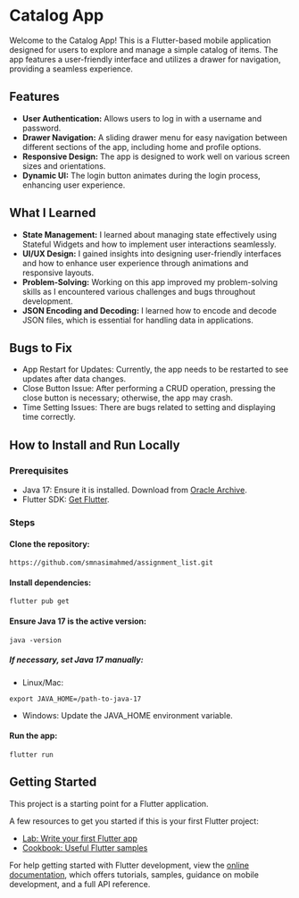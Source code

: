 # Catalog App
Welcome to the Catalog App! This is a Flutter-based mobile application designed for users to explore and manage a simple catalog of items. The app features a user-friendly interface and utilizes a drawer for navigation, providing a seamless experience.


## Features
- **User Authentication:** Allows users to log in with a username and password.
- **Drawer Navigation:** A sliding drawer menu for easy navigation between different sections of the app, including home and profile options.
- **Responsive Design:** The app is designed to work well on various screen sizes and orientations.
- **Dynamic UI:** The login button animates during the login process, enhancing user experience.

## What I Learned
- **State Management:** I learned about managing state effectively using Stateful Widgets and how to implement user interactions seamlessly.
- **UI/UX Design:** I gained insights into designing user-friendly interfaces and how to enhance user experience through animations and responsive layouts.
- **Problem-Solving:** Working on this app improved my problem-solving skills as I encountered various challenges and bugs throughout development.
- **JSON Encoding and Decoding:** I learned how to encode and decode JSON files, which is essential for handling data in applications.

## Bugs to Fix
* App Restart for Updates: Currently, the app needs to be restarted to see updates after data changes.
* Close Button Issue: After performing a CRUD operation, pressing the close button is necessary; otherwise, the app may crash.
* Time Setting Issues: There are bugs related to setting and displaying time correctly.

## How to Install and Run Locally
### Prerequisites
* Java 17: Ensure it is installed. Download from [Oracle Archive](https://www.oracle.com/java/technologies/javase/jdk17-archive-downloads.html).
* Flutter SDK: [Get Flutter](https://docs.flutter.dev/get-started/install/windows).

### Steps
#### Clone the repository:
```
https://github.com/smnasimahmed/assignment_list.git
```

#### Install dependencies:
```
flutter pub get
```

#### Ensure Java 17 is the active version:
```
java -version
```
##### If necessary, set Java 17 manually:

* Linux/Mac:
```
export JAVA_HOME=/path-to-java-17
```
* Windows: Update the JAVA_HOME environment variable.
#### Run the app:
```
flutter run
```


## Getting Started

This project is a starting point for a Flutter application.

A few resources to get you started if this is your first Flutter project:

- [Lab: Write your first Flutter app](https://docs.flutter.dev/get-started/codelab)
- [Cookbook: Useful Flutter samples](https://docs.flutter.dev/cookbook)

For help getting started with Flutter development, view the
[online documentation](https://docs.flutter.dev/), which offers tutorials,
samples, guidance on mobile development, and a full API reference.
